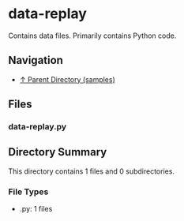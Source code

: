 # data-replay

Contains data files. Primarily contains Python code.

## Navigation

* [↑ Parent Directory (samples)](../README.md)

## Files

### data-replay.py




## Directory Summary

This directory contains 1 files and 0 subdirectories.

### File Types

* .py: 1 files
